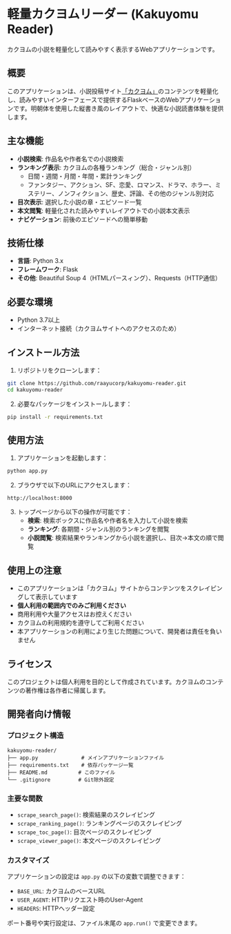 # 軽量カクヨムリーダー (Kakuyomu Reader)

カクヨムの小説を軽量化して読みやすく表示するWebアプリケーションです。

## 概要

このアプリケーションは、小説投稿サイト[「カクヨム」](https://kakuyomu.jp)のコンテンツを軽量化し、読みやすいインターフェースで提供するFlaskベースのWebアプリケーションです。明朝体を使用した縦書き風のレイアウトで、快適な小説読書体験を提供します。

## 主な機能

- **小説検索**: 作品名や作者名での小説検索
- **ランキング表示**: カクヨムの各種ランキング（総合・ジャンル別）
  - 日間・週間・月間・年間・累計ランキング
  - ファンタジー、アクション、SF、恋愛、ロマンス、ドラマ、ホラー、ミステリー、ノンフィクション、歴史、評論、その他のジャンル別対応
- **目次表示**: 選択した小説の章・エピソード一覧
- **本文閲覧**: 軽量化された読みやすいレイアウトでの小説本文表示
- **ナビゲーション**: 前後のエピソードへの簡単移動

## 技術仕様

- **言語**: Python 3.x
- **フレームワーク**: Flask
- **その他**: Beautiful Soup 4（HTMLパースィング）、Requests（HTTP通信）

## 必要な環境

- Python 3.7以上
- インターネット接続（カクヨムサイトへのアクセスのため）

## インストール方法

1. リポジトリをクローンします：
```bash
git clone https://github.com/raayucorp/kakuyomu-reader.git
cd kakuyomu-reader
```

2. 必要なパッケージをインストールします：
```bash
pip install -r requirements.txt
```

## 使用方法

1. アプリケーションを起動します：
```bash
python app.py
```

2. ブラウザで以下のURLにアクセスします：
```
http://localhost:8000
```

3. トップページから以下の操作が可能です：
   - **検索**: 検索ボックスに作品名や作者名を入力して小説を検索
   - **ランキング**: 各期間・ジャンル別のランキングを閲覧
   - **小説閲覧**: 検索結果やランキングから小説を選択し、目次→本文の順で閲覧

## 使用上の注意

- このアプリケーションは「カクヨム」サイトからコンテンツをスクレイピングして表示しています
- **個人利用の範囲内でのみご利用ください**
- 商用利用や大量アクセスはお控えください
- カクヨムの利用規約を遵守してご利用ください
- 本アプリケーションの利用により生じた問題について、開発者は責任を負いません

## ライセンス

このプロジェクトは個人利用を目的として作成されています。カクヨムのコンテンツの著作権は各作者に帰属します。

## 開発者向け情報

### プロジェクト構造
```
kakuyomu-reader/
├── app.py              # メインアプリケーションファイル
├── requirements.txt    # 依存パッケージ一覧
├── README.md          # このファイル
└── .gitignore         # Git除外設定
```

### 主要な関数
- `scrape_search_page()`: 検索結果のスクレイピング
- `scrape_ranking_page()`: ランキングページのスクレイピング
- `scrape_toc_page()`: 目次ページのスクレイピング
- `scrape_viewer_page()`: 本文ページのスクレイピング

### カスタマイズ

アプリケーションの設定は `app.py` の以下の変数で調整できます：
- `BASE_URL`: カクヨムのベースURL
- `USER_AGENT`: HTTPリクエスト時のUser-Agent
- `HEADERS`: HTTPヘッダー設定

ポート番号や実行設定は、ファイル末尾の `app.run()` で変更できます。
